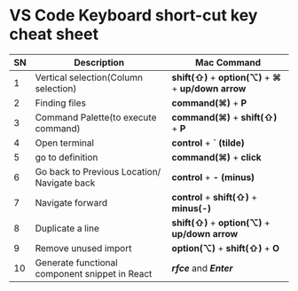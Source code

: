 # VS Code Keyboard short-cut key cheat sheet
| SN | Description | Mac Command |
| -- | ----------- | ----------- |
| 1 | Vertical selection(Column selection) | **shift(⇧)** + **option(⌥)** + ****⌘**** + **up/down arrow** |
| 2 | Finding files | **command(⌘)** + **P** |
| 3 | Command Palette(to execute command) | **command(⌘)** + **shift(⇧)** + **P** |
| 4 | Open terminal | **control** + **` (tilde)**  |
| 5 | go to definition | **command(⌘)** + **click** |
| 6 | Go back to Previous Location/ Navigate back | **control** + **- (minus)** |
| 7 | Navigate forward | **control** + **shift(⇧)** + **minus(-)** |
| 8 | Duplicate a line | **shift(⇧)** + **option(⌥)** + **up/down arrow** |
| 9 | Remove unused import | **option(⌥)** + **shift(⇧)** + **O** |
| 10 | Generate functional component snippet in React | ***rfce*** and ***Enter*** 
